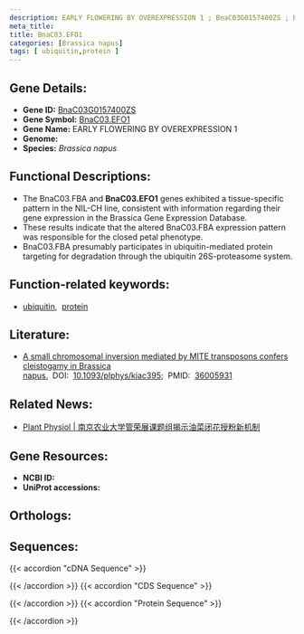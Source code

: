 ```yaml
---
description: EARLY FLOWERING BY OVEREXPRESSION 1 ; BnaC03G0157400ZS ; Brassica napus
meta_title:
title: BnaC03.EFO1
categories: [Brassica napus]
tags: [ ubiquitin,protein ]
---
```


## Gene Details:
- **Gene ID:** [BnaC03G0157400ZS]()
- **Gene Symbol:** <u>BnaC03.EFO1</u>
- **Gene Name:** EARLY FLOWERING BY OVEREXPRESSION 1
- **Genome:** 
- **Species:** *Brassica napus*

## Functional Descriptions:
   - The BnaC03.FBA and **BnaC03.EFO1** genes exhibited a tissue-specific pattern in the NIL-CH line, consistent with information regarding their gene expression in the Brassica Gene Expression Database.
   - These results indicate that the altered BnaC03.FBA expression pattern was responsible for the closed petal phenotype.
   - BnaC03.FBA presumably participates in ubiquitin-mediated protein targeting for degradation through the ubiquitin 26S-proteasome system.

## Function-related keywords:
   - [ubiquitin](/tags/ubiquitin/),&nbsp;&nbsp;[protein](/tags/protein/)

## Literature:
   - [A small chromosomal inversion mediated by MITE transposons confers cleistogamy in Brassica napus.](https://www.doi.org/10.1093/plphys/kiac395)&nbsp;&nbsp;DOI:&nbsp;&nbsp;[10.1093/plphys/kiac395](https://www.doi.org/10.1093/plphys/kiac395);&nbsp;&nbsp;PMID:&nbsp;&nbsp;[36005931](https://pubmed.ncbi.nlm.nih.gov/36005931/)

## Related News:
   - [Plant Physiol | 南京农业大学管荣展课题组揭示油菜闭花授粉新机制](https://mp.weixin.qq.com/s?__biz=MzU3ODY3MDM0NA==&mid=2247521634&idx=2&sn=2a05494aa94b9c4305412f17e6f8e815&chksm=fd730f05ca0486135502ecdb2acf10985fb43125d896fc4911648000ea108630146c42d2f5b6&scene=27#wechat_redirect)

## Gene Resources:
- **NCBI ID:**  [](https://www.ncbi.nlm.nih.gov/search/all/?term=)
- **UniProt accessions:**  [](https://www.uniprot.org/uniprotkb//entry)

## Orthologs:

## Sequences:
{{< accordion "cDNA Sequence" >}}

{{< /accordion >}}
{{< accordion "CDS Sequence" >}}

{{< /accordion >}}
{{< accordion "Protein Sequence" >}}

{{< /accordion >}}
